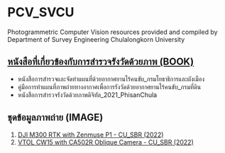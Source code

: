# PCV_SVCU
Photogrammetric Computer Vision resources provided and compiled by Department of Survey Engineering Chulalongkorn University

## [หนังสือที่เกี่ยวข้องกับการสำรวจรังวัดด้วยภาพ (BOOK)](https://github.com/ThirawatBan/PCV_SVCU/tree/main/BOOK)
* หนังสือการสำรวจและจัดทำแผนที่ด้วยอากาศยานไร้คนขับ_กรมโยธาธิการและผังเมือง
* คู่มือการทำแผนที่ภาพถ่ายทางอากาศเพื่อการรังวัดด้วยอากาศยานไร้คนขับ_กรมที่ดิน
* หนังสือการสำรวจรังวัดด้วยภาพดิจิทัล_2021_PhisanChula


## ชุดข้อมูลภาพถ่าย (IMAGE)
1. [DJI M300 RTK with Zenmuse P1 - CU_SBR (2022)](https://chula-my.sharepoint.com/:f:/g/personal/thirawat_b_alumni_chula_ac_th/EklbnRgoWBpOg4SzkcunnNcBEVTdlEt-mcVGsleWtVM20g?e=4RvUsi)
2. [VTOL CW15 with CA502R Oblique Camera - CU_SBR (2022)](https://chula-my.sharepoint.com/:f:/g/personal/thirawat_b_alumni_chula_ac_th/Eq0dXchaKu1KjkhTokmKOYYBXcNkwPBF-QAMMrWlghhTkw?e=zOBgtZ)                                                                                               
